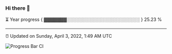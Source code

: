 ### Hi there 👋

⏳ Year progress { ▓▓▓▓▓▓▓░░░░░░░░░░░░░░░░░░░░░░░ } 25.23 %

---

⏰ Updated on Sunday, April 3, 2022, 1:49 AM UTC

![Progress Bar CI](https://github.com/arthurbuhl/arthurbuhl/workflows/Progress%20Bar%20CI/badge.svg)
